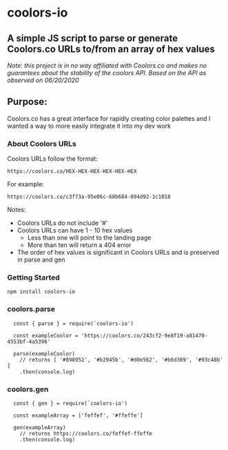 # coolors-io

## A simple JS script to parse or generate Coolors.co URLs to/from an array of hex values

_Note: this project is in no way affiliated with Coolors.co and makes no guarantees about the stability of the coolors API. Based on the API as observed on 06/20/2020_

## Purpose:

Coolors.co has a great interface for rapidly creating color palettes and I wanted a way to more easily integrate it into my dev work

### About Coolors URLs

Coolors URLs follow the format:

```
https://coolors.co/HEX-HEX-HEX-HEX-HEX-HEX
```

For example:

```
https://coolors.co/c3f73a-95e06c-68b684-094d92-1c1018
```

Notes:

- Coolors URLs do not include '#'
- Coolors URLs can have 1 - 10 hex values
  - Less than one will point to the landing page
  - More than ten will return a 404 error
- The order of hex values is significant in Coolors URLs and is preserved in parse and gen

### Getting Started

```
npm install coolors-io
```

### coolors.parse

```
  const { parse } = require(`coolors-io')

  const exampleCoolor = 'https://coolors.co/243cf2-9e8f19-a81470-4553bf-4a5396'

  parse(exampleCoolor)
    // returns [ '#898952', '#b2945b', '#d0e562', '#b6d369', '#93c48b' ]
    .then(console.log)
```

### coolors.gen

```
  const { gen } = require(`coolors-io')

  const exampleArray = ['feffef', '#ffeffe']

  gen(exampleArray)
    // returns https://coolors.co/feffef-ffeffe
    .then(console.log)
```
